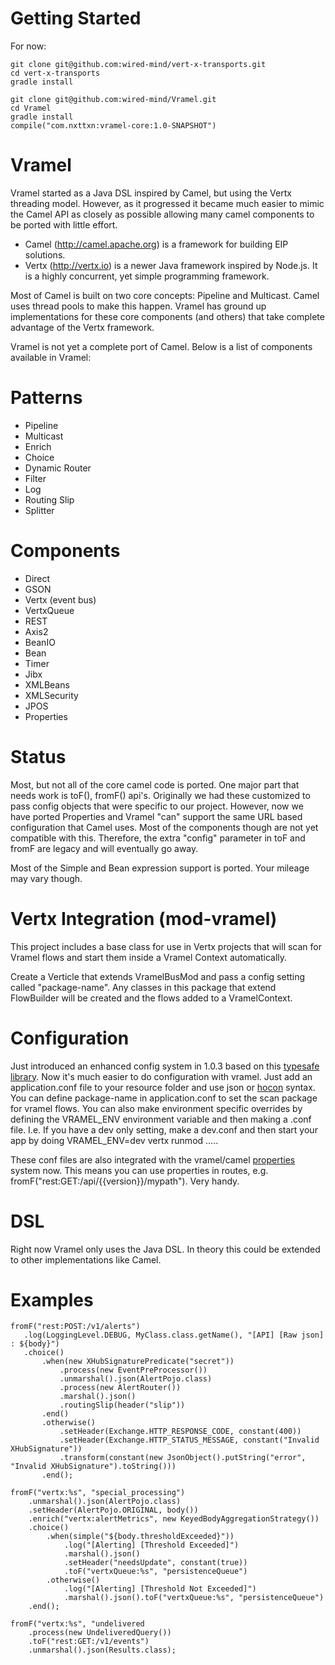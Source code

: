 Getting Started
===============
For now: 
    
    git clone git@github.com:wired-mind/vert-x-transports.git
    cd vert-x-transports
    gradle install
    
    git clone git@github.com:wired-mind/Vramel.git
    cd Vramel
    gradle install
    compile("com.nxttxn:vramel-core:1.0-SNAPSHOT")

Vramel
======

Vramel started as a Java DSL inspired by Camel, but using the Vertx threading model. However, as it progressed it became much easier to mimic the Camel API as closely as possible allowing many camel components to be ported with little effort.

* Camel (http://camel.apache.org) is a framework for building EIP solutions.
* Vertx (http://vertx.io) is a newer Java framework inspired by Node.js. It is a highly concurrent, yet simple programming framework.

Most of Camel is built on two core concepts: Pipeline and Multicast. Camel uses thread pools to make this happen. Vramel has ground up implementations for these core components (and others) that take complete advantage of the Vertx framework.

Vramel is not yet a complete port of Camel. Below is a list of components available in Vramel:

Patterns
==========

* Pipeline
* Multicast
* Enrich
* Choice
* Dynamic Router
* Filter
* Log
* Routing Slip
* Splitter

Components
==========

* Direct
* GSON
* Vertx (event bus)
* VertxQueue
* REST
* Axis2
* BeanIO
* Bean
* Timer
* Jibx
* XMLBeans
* XMLSecurity
* JPOS
* Properties

Status
======
Most, but not all of the core camel code is ported. One major part that needs work is toF(), fromF() api's. Originally we had these customized to pass config objects that were specific to our project. 
However, now we have ported Properties and Vramel "can" support the same URL based configuration that Camel uses. Most of the components though are not yet compatible with this. Therefore, the extra "config"
parameter in toF and fromF are legacy and will eventually go away.

Most of the Simple and Bean expression support is ported. Your mileage may vary though.

Vertx Integration (mod-vramel)
=================
This project includes a base class for use in Vertx projects that will scan for Vramel flows and start them inside a Vramel Context automatically.

Create a Verticle that extends VramelBusMod and pass a config setting called "package-name". Any classes in this package that extend FlowBuilder will be created and the flows added to a VramelContext. 

Configuration
==========
Just introduced an enhanced config system in 1.0.3 based on this [typesafe library](https://github.com/typesafehub/config).
Now it's much easier to do configuration with vramel. Just add an application.conf file to your resource folder and use
json or [hocon](https://github.com/typesafehub/config#examples-of-hocon) syntax. You can define package-name in application.conf
to set the scan package for vramel flows. You can also make environment specific overrides by defining the VRAMEL_ENV
environment variable and then making a <env>.conf file. I.e. If you have a dev only setting, make a dev.conf and then
start your app by doing VRAMEL_ENV=dev vertx runmod .....

These conf files are also integrated with the vramel/camel [properties](http://camel.apache.org/properties.html) system now.
This means you can use properties in routes, e.g. fromF("rest:GET:/api/{{version}}/mypath"). Very handy.

DSL
===
Right now Vramel only uses the Java DSL. In theory this could be extended to other implementations like Camel.

Examples
=======
    fromF("rest:POST:/v1/alerts")
       .log(LoggingLevel.DEBUG, MyClass.class.getName(), "[API] [Raw json] : ${body}")
       .choice()
           .when(new XHubSignaturePredicate("secret"))
               .process(new EventPreProcessor())
               .unmarshal().json(AlertPojo.class)
               .process(new AlertRouter())
               .marshal().json()
               .routingSlip(header("slip"))
           .end()
           .otherwise()
               .setHeader(Exchange.HTTP_RESPONSE_CODE, constant(400))
               .setHeader(Exchange.HTTP_STATUS_MESSAGE, constant("Invalid XHubSignature"))
               .transform(constant(new JsonObject().putString("error", "Invalid XHubSignature").toString()))
           .end();

    fromF("vertx:%s", "special_processing")
        .unmarshal().json(AlertPojo.class)
        .setHeader(AlertPojo.ORIGINAL, body())
        .enrich("vertx:alertMetrics", new KeyedBodyAggregationStrategy())
        .choice()
            .when(simple("${body.thresholdExceeded}"))
                .log("[Alerting] [Threshold Exceeded]")
                .marshal().json()
                .setHeader("needsUpdate", constant(true))
                .toF("vertxQueue:%s", "persistenceQueue")
            .otherwise()
                .log("[Alerting] [Threshold Not Exceeded]")
                .marshal().json().toF("vertxQueue:%s", "persistenceQueue")
        .end();
        
    fromF("vertx:%s", "undelivered
        .process(new UndeliveredQuery())
        .toF("rest:GET:/v1/events")
        .unmarshal().json(Results.class);